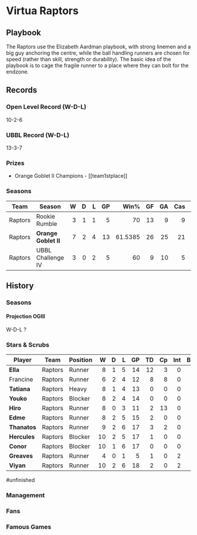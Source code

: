 # Virtua Raptors



## Playbook

The Raptors use the Elizabeth Aardman playbook, with strong linemen and a big guy anchoring the centre, while the ball handling runners are chosen for speed (rather than skill, strength or durability). The basic idea of the playbook is to cage the fragile runner to a place where they can bolt for the endzone.

## Records

### Open Level Record (W-D-L)

10-2-6

### UBBL Record (W-D-L)

13-3-7

### Prizes

* Orange Goblet II Champions - [[team1stplace]]

### Seasons

| Team      | Season             | W  | D | L | GP | Win% | GF   | GA   | Cas  | CDif | FF   |
|-----------|--------------------|--:|--:|--:|---:|-----:|---:|---:|----:|-----:|---:|
| Raptors | Rookie Rumble     |    3 |    1 |    1 |      5 |      70 |   13 |    9 |    9 |     -1 |    2 |
| Raptors | **Orange Goblet II**  |    7 |    2 |    4 |     13 | 61.5385 |   26 |   25 |   21 |      1 |    4 |
| Raptors | UBBL Challenge IV |    3 |    0 |    2 |      5 |      60 |    9 |   10 |    5 |     -1 |    1 |


## History


### Seasons


#### Projection OGIII

W-D-L ?


### Stars & Scrubs

| Player           | Team        | Position      | W | D | L | GP | TD | Cp | Int | BH | SI | Ki | MVP | SPP |
|------------------|-------------|---------------|--:|--:|--:|---:|---:|---:|----:|---:|---:|---:|----:|----:|
| **Ella**      | Raptors | Runner    |    8 |    1 |    5 |   14 |   12 |    3 |    0 |    0 |    0 |    0 |    2 |   49 |
| Francine | Raptors | Runner    |    6 |    2 |    4 |   12 |    8 |    8 |    0 |    0 |    0 |    0 |    2 |   42 |
| **Tatiana**   | Raptors | Heavy |    8 |    1 |    4 |   13 |    0 |    0 |    0 |    4 |    0 |    0 |    3 |   23 |
| **Youko**     | Raptors | Blocker   |    8 |    2 |    4 |   14 |    0 |    0 |    0 |    3 |    1 |    1 |    2 |   20 |
| **Hiro**      | Raptors | Runner    |    8 |    0 |    3 |   11 |    2 |   13 |    0 |    0 |    0 |    0 |    0 |   19 |
| **Edme**      | Raptors | Runner    |    8 |    2 |    5 |   15 |    2 |    0 |    0 |    0 |    0 |    0 |    2 |   16 |
| **Thanatos**  | Raptors | Runner    |    9 |    2 |    6 |   17 |    3 |    2 |    0 |    0 |    0 |    0 |    1 |   16 |
| **Hercules**  | Raptors | Blocker   |   10 |    2 |    5 |   17 |    1 |    0 |    0 |    1 |    0 |    0 |    2 |   15 |
| **Conor**     | Raptors | Blocker   |   10 |    1 |    6 |   17 |    0 |    0 |    0 |    2 |    1 |    1 |    1 |   13 |
| **Greaves**   | Raptors | Runner    |    4 |    0 |    1 |    5 |    1 |    0 |    2 |    0 |    0 |    0 |    1 |   12 |
| **Viyan**     | Raptors | Runner    |   10 |    2 |    6 |   18 |    2 |    0 |    2 |    0 |    0 |    0 |    0 |   10 |


#unfinished 

### Management

### Fans


### Famous Games


